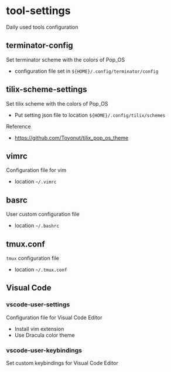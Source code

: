 # tool-settings
Daily used tools configuration

## terminator-config
Set terminator scheme with the colors of Pop_OS
- configuration file set in `${HOME}/.config/terminator/config`

## tilix-scheme-settings
Set tilix scheme with the colors of Pop_OS
- Put setting json file to location `${HOME}/.config/tilix/schemes` 

Reference
- https://github.com/Toyonut/tilix_pop_os_theme


## vimrc
Configuration file for vim
- location `~/.vimrc`

## basrc
User custom configuration file
- location `~/.bashrc`

## tmux.conf
`tmux` configuration file
- location `~/.tmux.conf`

## Visual Code

### vscode-user-settings
Configuration file for Visual Code Editor
- Install vim extension
- Use Dracula color theme

### vscode-user-keybindings
Set custom keybindings for Visual Code Editor
